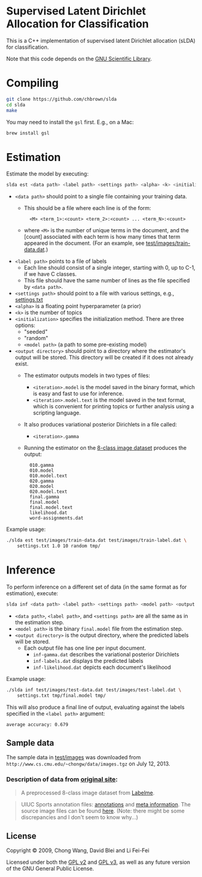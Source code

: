 # Supervised Latent Dirichlet Allocation for Classification

This is a C++ implementation of supervised latent Dirichlet allocation (sLDA)
for classification.

Note that this code depends on the [GNU Scientific Library](http://www.gnu.org/software/gsl/).

# Compiling

```bash
git clone https://github.com/chbrown/slda
cd slda
make
```

You may need to install the `gsl` first. E.g., on a Mac:

```bash
brew install gsl
```


# Estimation

Estimate the model by executing:

```bash
slda est <data path> <label path> <settings path> <alpha> <k> <initialization> <output directory>
```

* `<data path>` should point to a single file containing your training data.
    - This should be a file where each line is of the form:

            <M> <term_1>:<count> <term_2>:<count> ... <term_N>:<count>

    - where `<M>` is the number of unique terms in the document, and the
      [count] associated with each term is how many times that term appeared
      in the document. (For an example, see [test/images/train-data.dat](test/images/train-data.dat).)
* `<label path>` points to a file of labels
    - Each line should consist of a single integer, starting with 0, up to C-1, if we have C classes.
    - This file should have the same number of lines as the file specified by `<data path>`.
* `<settings path>` should point to a file with various settings, e.g., [settings.txt](settings.txt)
* `<alpha>` is a floating point hyperparameter (a prior)
* `<k>` is the number of topics
* `<initialization>` specifies the initialization method. There are three options:
    - "seeded"
    - "random"
    - `<model path>` (a path to some pre-existing model)
* `<output directory>` should point to a directory where the estimator's output will be stored.
  This directory will be created if it does not already exist.
    - The estimator outputs models in two types of files:
        + `<iteration>.model` is the model saved in the binary format, which is easy and
          fast to use for inference.
        + `<iteration>.model.text` is the model saved in the text format, which is
          convenient for printing topics or further analysis using a scripting language.
    - It also produces variational posterior Dirichlets in a file called:
        + `<iteration>.gamma`
    - Running the estimator on the [8-class image dataset](http://labelme.csail.mit.edu/) produces the output:

            010.gamma
            010.model
            010.model.text
            020.gamma
            020.model
            020.model.text
            final.gamma
            final.model
            final.model.text
            likelihood.dat
            word-assignments.dat

Example usage:

```bash
./slda est test/images/train-data.dat test/images/train-label.dat \
    settings.txt 1.0 10 random tmp/
```


# Inference

To perform inference on a different set of data (in the same format as
for estimation), execute:

```bash
slda inf <data path> <label path> <settings path> <model path> <output directory>
```

* `<data path>`, `<label path>`, and `<settings path>` are all the same as in the estimation step.
* `<model path>` is the binary `final.model` file from the estimation step.
* `<output directory>` is the output directory, where the predicted labels will be stored.
    - Each output file has one line per input document.
        + `inf-gamma.dat` describes the variational posterior Dirichlets
        + `inf-labels.dat` displays the predicted labels
        + `inf-likelihood.dat` depicts each document's likelihood

Example usage:

```bash
./slda inf test/images/test-data.dat test/images/test-label.dat \
    settings.txt tmp/final.model tmp/
```

This will also produce a final line of output, evaluating against the labels
specified in the `<label path>` argument:

    average accuracy: 0.679


## Sample data

The sample data in [test/images](test/images) was downloaded from
`http://www.cs.cmu.edu/~chongw/data/images.tgz` on July 12, 2013.

### Description of data from [original site](http://www.cs.cmu.edu/~chongw/slda/):

> A preprocessed 8-class image dataset from [Labelme](http://labelme.csail.mit.edu/).

> UIUC Sports annotation files: [annotations](http://www.cs.cmu.edu/~chongw/data/uiuc-sports-annotations.txt) and [meta information](http://www.cs.cmu.edu/~chongw/data/uiuc-sports-info.txt). The source image files can be found [here](http://vision.stanford.edu/lijiali/event_dataset/).
> (Note: there might be some discrepancies and I don't seem to know why...)


## License

Copyright © 2009, Chong Wang, David Blei and Li Fei-Fei

Licensed under both the [GPL v2](LICENSE) and [GPL v3](LICENSE),
as well as any future version of the GNU General Public License.
